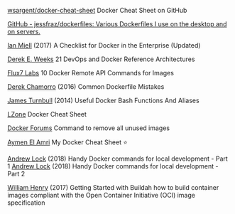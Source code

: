 
[wsargent/docker-cheat-sheet](https://github.com/wsargent/docker-cheat-sheet)
Docker Cheat Sheet on GitHub

[GitHub - jessfraz/dockerfiles: Various Dockerfiles I use on the desktop and on servers.](https://github.com/jessfraz/dockerfiles)

[Ian Miell](https://zwischenzugs.com/2017/10/23/a-checklist-for-docker-in-the-enterprise-updated/)
(2017) A Checklist for Docker in the Enterprise (Updated)

[Derek E. Weeks](https://devops.com/21-devops-docker-reference-architectures/)
21 DevOps and Docker Reference Architectures

[Flux7 Labs](http://blog.flux7.com/blogs/docker/docker-tutorial-series-part-9-10-docker-remote-api-commands-for-images)
10 Docker Remote API Commands for Images

[Derek Chamorro](https://developer.atlassian.com/blog/2016/06/common-dockerfile-mistakes/)
(2016) Common Dockerfile Mistakes

[James Turnbull](https://kartar.net/2014/03/useful-docker-bash-functions-and-aliases/)
(2014) Useful Docker Bash Functions And Aliases

[LZone](http://lzone.de/cheat-sheet/Docker)
Docker Cheat Sheet

[Docker Forums](https://forums.docker.com/t/command-to-remove-all-unused-images/20/5)
Command to remove all unused images

[Aymen El Amri](https://medium.com/statuscode/dockercheatsheet-9730ce03630d)
My Docker Cheat Sheet
:star:

[Andrew Lock](https://andrewlock.net/handy-docker-commands-for-local-development-part-1/)
(2018) Handy Docker commands for local development - Part 1
[Andrew Lock](https://andrewlock.net/handy-docker-commands-for-local-development-part-2/)
(2018) Handy Docker commands for local development - Part 2

[William Henry](http://www.projectatomic.io/blog/2017/11/getting-started-with-buildah/)
(2017) Getting Started with Buildah
how to build container images compliant with the Open Container Initiative (OCI) image specification

